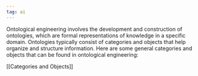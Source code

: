 ```yaml
---
tag: ai
---
```

Ontological engineering involves the development and construction of ontologies, which are formal representations of knowledge in a specific domain. Ontologies typically consist of categories and objects that help organize and structure information. Here are some general categories and objects that can be found in ontological engineering:

[[Categories and Objects]]